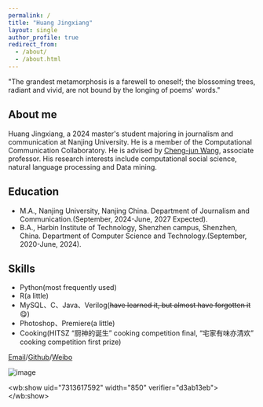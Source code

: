 ```yaml
---
permalink: /
title: "Huang Jingxiang"
layout: single
author_profile: true
redirect_from: 
  - /about/
  - /about.html
---
```

"The grandest metamorphosis is a farewell to oneself; the blossoming trees, radiant and vivid, are not bound by the longing of poems' words."
## About me
Huang Jingxiang, a 2024 master's student majoring in journalism and communication at Nanjing University. He is a member of the Computational Communication Collaboratory. He is advised by [Cheng-jun Wang](https://Chengjun.github.io/), associate professor. His research interests include computational social science, natural language processing and Data mining.
## Education
- M.A., Nanjing University, Nanjing China. Department of Journalism and Communication.(September, 2024-June, 2027 Expected).
- B.A., Harbin Institute of Technology, Shenzhen campus, Shenzhen, China. Department of Computer Science and Technology.(September, 2020-June, 2024).

## Skills
- Python(most frequently used)
- R(a little)
- MySQL、C、Java、Verilog(~~have learned it, but almost have forgotten it~~ 😋)
- Photoshop、Premiere(a little)
- Cooking(HITSZ “厨神的诞生” cooking competition final, “宅家有味亦清欢” cooking competition first prize)

[Email](raconz1211@gmail.com)/[Github](https://github.com/Huang-Jingxiang)/[Weibo](https://weibo.com/u/7313617592)

![image](https://user-images.githubusercontent.com/543384/192227995-fdb3a693-2f68-4dc4-b9bd-06053066322f.png)
<script src="//tjs.sjs.sinajs.cn/open/api/js/wb.js" type="text/javascript" charset="utf-8" height="1200" ></script>
<wb:show uid="7313617592" width="850" verifier="d3ab13eb"></wb:show>

